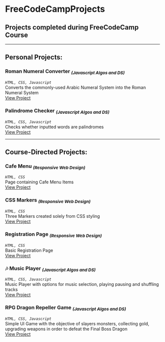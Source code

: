 # FreeCodeCampProjects
## Projects completed during FreeCodeCamp Course


_________________________________________________________________________________________________________
## Personal Projects:

### **Roman Numeral Converter <sub>_(Javascript Algos and DS)_</sub>**  
*`HTML, CSS, Javascript`*   
Converts the commonly-used Arabic Numeral System into the Roman Numeral System  
[View Project](https://KavithRanch.github.io/freeCodeCampProjects/Roman%20Numeral%20Converter/index.html)       
    
### **Palindrome Checker <sub>_(Javascript Algos and DS)_</sub>**   
*`HTML, CSS, Javascript`*   
Checks whether inputted words are palindromes   
[View Project](https://KavithRanch.github.io/freeCodeCampProjects/Palindrome%20Checker/index.html)  

_________________________________________________________________________________________________________
## Course-Directed Projects:    
    
### **Cafe Menu <sub>_(Responsive Web Design)_</sub>**  
*`HTML, CSS`*   
Page containing Cafe Menu Items     
[View Project](https://KavithRanch.github.io/freeCodeCampProjects/CourseDirectedProjects/Responsive%20Web%20Design/Cafe%20Menu/index.html)  
    
### **CSS Markers <sub>_(Responsive Web Design)_</sub>**    
*`HTML, CSS`*   
Three Markers created solely from CSS styling   
[View Project](https://KavithRanch.github.io/freeCodeCampProjects/CourseDirectedProjects/Responsive%20Web%20Design/CSS%20Markers/index.html)    
    
### **Registration Page <sub>_(Responsive Web Design)_</sub>**  
*`HTML, CSS`*   
Basic Registration Page     
[View Project](https://KavithRanch.github.io/freeCodeCampProjects/CourseDirectedProjects/Responsive%20Web%20Design/Registration%20Page/index.html)  
    
### **:notes: Music Player <sub>_(Javascript Algos and DS)_</sub>** 
*`HTML, CSS, Javascript`*   
Music Player with options for music selection, playing pausing and shuffling tracks     
[View Project](https://KavithRanch.github.io/freeCodeCampProjects/CourseDirectedProjects/Javascript%20Algo%20and%20DS/Music%20Player/index.html)    
    
### **RPG Dragon Repeller Game <sub>_(Javascript Algos and DS)_</sub>** 
*`HTML, CSS, Javascript`*   
Simple UI Game with the objective of slayers monsters, collecting gold, upgrading weapons in order to defeat the Final Boss Dragon    
[View Project](https://KavithRanch.github.io/freeCodeCampProjects/CourseDirectedProjects/Javascript%20Algo%20and%20DS/RPG%20Dragon%20Repeller/index.html)
